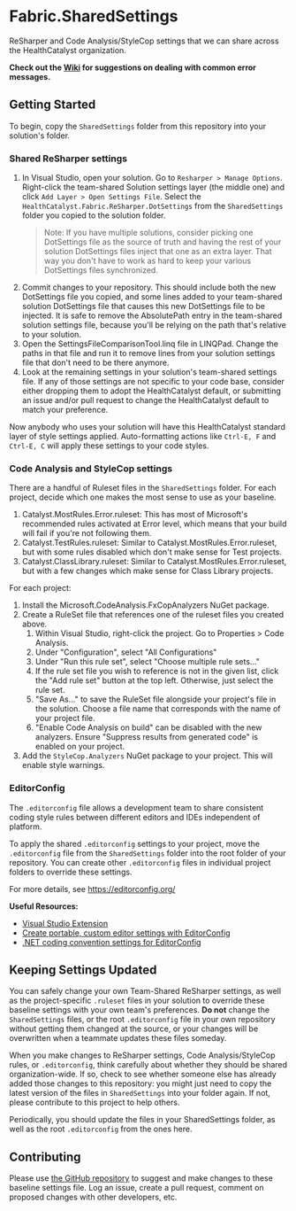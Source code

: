 # Fabric.SharedSettings

ReSharper and Code Analysis/StyleCop settings that we can share across the HealthCatalyst organization.

**Check out the [Wiki](https://github.com/HealthCatalyst/Fabric.SharedSettings/wiki) for suggestions on dealing with common error messages.**

## Getting Started ##

To begin, copy the `SharedSettings` folder from this repository into your solution's folder.

### Shared ReSharper settings ###

1. In Visual Studio, open your solution. Go to `Resharper > Manage Options`. Right-click the team-shared Solution settings layer (the middle one) and click `Add Layer > Open Settings File`. Select the `HealthCatalyst.Fabric.ReSharper.DotSettings` from the `SharedSettings` folder you copied to the solution folder. 
    > Note: If you have multiple solutions, consider picking one DotSettings file as the source of truth and having the rest of your solution DotSettings files inject that one as an extra layer. That way you don't have to work as hard to keep your various DotSettings files synchronized.
2. Commit changes to your repository. This should include both the new DotSettings file you copied, and some lines added to your team-shared solution DotSettings file that causes this new DotSettings file to be injected. It is safe to remove the AbsolutePath entry in the team-shared solution settings file, because you'll be relying on the path that's relative to your solution.
3. Open the SettingsFileComparisonTool.linq file in LINQPad. Change the paths in that file and run it to remove lines from your solution settings file that don't need to be there anymore.
4. Look at the remaining settings in your solution's team-shared settings file. If any of those settings are not specific to your code base, consider either dropping them to adopt the HealthCatalyst default, or submitting an issue and/or pull request to change the HealthCatalyst default to match your preference.

Now anybody who uses your solution will have this HealthCatalyst standard layer of style settings applied. Auto-formatting actions like `Ctrl-E, F` and `Ctrl-E, C` will apply these settings to your code styles.

### Code Analysis and StyleCop settings ###

There are a handful of Ruleset files in the `SharedSettings` folder. For each project, decide which one makes the most sense to use as your baseline.
   1. Catalyst.MostRules.Error.ruleset: This has most of Microsoft's recommended rules activated at Error level, which means that your build will fail if you're not following them.
   2. Catalyst.TestRules.ruleset: Similar to Catalyst.MostRules.Error.ruleset, but with some rules disabled which don't make sense for Test projects.
   3. Catalyst.ClassLibrary.ruleset: Similar to Catalyst.MostRules.Error.ruleset, but with a few changes which make sense for Class Library projects.

For each project:
1. Install the Microsoft.CodeAnalysis.FxCopAnalyzers NuGet package.
2. Create a RuleSet file that references one of the ruleset files you created above.
   1. Within Visual Studio, right-click the project. Go to Properties > Code Analysis. 
   2. Under "Configuration", select "All Configurations"
   3. Under "Run this rule set", select "Choose multiple rule sets..." 
   4. If the rule set file you wish to reference is not in the given list, click the "Add rule set" button at the top left. Otherwise, just select the rule set.
   5. "Save As..." to save the RuleSet file alongside your project's file in the solution. Choose a file name that corresponds with the name of your project file.
   6. "Enable Code Analysis on build" can be disabled with the new analyzers. Ensure "Suppress results from generated code" is enabled on your project.
3. Add the `StyleCop.Analyzers` NuGet package to your project. This will enable style warnings.

### EditorConfig

The `.editorconfig` file allows a development team to share consistent coding style rules between different editors and IDEs independent of platform.

To apply the shared `.editorconfig` settings to your project, move the `.editorconfig` file from the `SharedSettings` folder into the root folder of your repository. You can create other `.editorconfig` files in individual project folders to override these settings.

For more details, see https://editorconfig.org/

**Useful Resources:**

* [Visual Studio Extension](https://marketplace.visualstudio.com/items?itemName=MadsKristensen.EditorConfig)
* [Create portable, custom editor settings with EditorConfig](https://docs.microsoft.com/en-us/visualstudio/ide/create-portable-custom-editor-options)
* [.NET coding convention settings for EditorConfig](https://docs.microsoft.com/en-us/visualstudio/ide/editorconfig-code-style-settings-reference)

## Keeping Settings Updated ##

You can safely change your own Team-Shared ReSharper settings, as well as the project-specific `.ruleset` files in your solution to override these baseline settings with your own team's preferences. **Do not** change the `SharedSettings` files, or the root `.editorconfig` file in your own repository without getting them changed at the source, or your changes will be overwritten when a teammate updates these files someday.

When you make changes to ReSharper settings, Code Analysis/StyleCop rules, or `.editorconfig`, think carefully about whether they should be shared organization-wide. If so, check to see whether someone else has already added those changes to this repository: you might just need to copy the latest version of the files in `SharedSettings` into your folder again. If not, please contribute to this project to help others.

Periodically, you should update the files in your SharedSettings folder, as well as the root `.editorconfig` from the ones here.

## Contributing ##

Please use [the GitHub repository](https://github.com/HealthCatalyst/Fabric.SharedSettings) to suggest and make changes to these baseline settings file. Log an issue, create a pull request, comment on proposed changes with other developers, etc.

